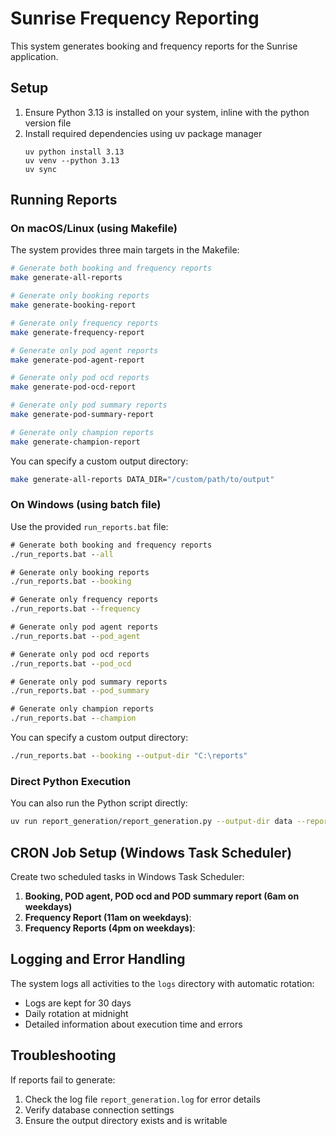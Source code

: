 # Sunrise Frequency Reporting

This system generates booking and frequency reports for the Sunrise application.

## Setup

1. Ensure Python 3.13 is installed on your system, inline with the python version file
2. Install required dependencies using uv package manager
   ```
   uv python install 3.13
   uv venv --python 3.13
   uv sync
   ```

## Running Reports

### On macOS/Linux (using Makefile)

The system provides three main targets in the Makefile:

```bash
# Generate both booking and frequency reports
make generate-all-reports

# Generate only booking reports
make generate-booking-report

# Generate only frequency reports
make generate-frequency-report

# Generate only pod agent reports
make generate-pod-agent-report

# Generate only pod ocd reports
make generate-pod-ocd-report

# Generate only pod summary reports
make generate-pod-summary-report

# Generate only champion reports
make generate-champion-report
```

You can specify a custom output directory:

```bash
make generate-all-reports DATA_DIR="/custom/path/to/output"
```

### On Windows (using batch file)

Use the provided `run_reports.bat` file:

```cmd
# Generate both booking and frequency reports
./run_reports.bat --all

# Generate only booking reports
./run_reports.bat --booking

# Generate only frequency reports
./run_reports.bat --frequency

# Generate only pod agent reports
./run_reports.bat --pod_agent

# Generate only pod ocd reports
./run_reports.bat --pod_ocd

# Generate only pod summary reports
./run_reports.bat --pod_summary

# Generate only champion reports
./run_reports.bat --champion
```

You can specify a custom output directory:

```cmd
./run_reports.bat --booking --output-dir "C:\reports"
```

### Direct Python Execution

You can also run the Python script directly:

```bash
uv run report_generation/report_generation.py --output-dir data --report-types booking frequency
```

## CRON Job Setup (Windows Task Scheduler)

Create two scheduled tasks in Windows Task Scheduler:

1. **Booking, POD agent, POD ocd and POD summary report (6am on weekdays)**
2. **Frequency Report (11am on weekdays)**:
3. **Frequency Reports (4pm on weekdays)**:

## Logging and Error Handling

The system logs all activities to the `logs` directory with automatic rotation:
- Logs are kept for 30 days
- Daily rotation at midnight
- Detailed information about execution time and errors

## Troubleshooting

If reports fail to generate:

1. Check the log file `report_generation.log` for error details
2. Verify database connection settings
3. Ensure the output directory exists and is writable